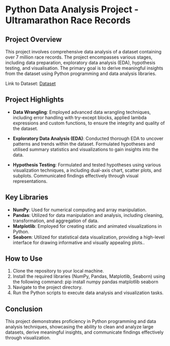 # Python Data Analysis Project - Ultramarathon Race Records

## Project Overview

This project involves comprehensive data analysis of a dataset containing over 7 million race records. The project encompasses various stages, including data preparation, exploratory data analysis (EDA), hypothesis testing, and visualisation. The primary goal is to derive meaningful insights from the dataset using Python programming and data analysis libraries.

Link to Dataset: [Dataset](https://www.kaggle.com/datasets/aiaiaidavid/the-big-dataset-of-ultra-marathon-running) 

## Project Highlights

- **Data Wrangling**: Employed advanced data wrangling techniques, including error handling with try-except blocks, applied lambda expressions and custom functions, to ensure the integrity and quality of the dataset.

- **Exploratory Data Analysis (EDA)**: Conducted thorough EDA to uncover patterns and trends within the dataset. Formulated hypotheses and utilised summary statistics and visualizations to gain insights into the data.

- **Hypothesis Testing**: Formulated and tested hypotheses using various visualization techniques, a including dual-axis chart, scatter plots, and subplots. Communicated findings effectively through visual representations.

## Key Libraries

- **NumPy**: Used for numerical computing and array manipulation.
- **Pandas**: Utilized for data manipulation and analysis, including cleaning, transformation, and aggregation of data.
- **Matplotlib**: Employed for creating static and animated visualizations in Python.
- **Seaborn**: Utilized for statistical data visualization, providing a high-level interface for drawing informative and visually appealing plots..

## How to Use

1. Clone the repository to your local machine.
2. Install the required libraries (NumPy, Pandas, Matplotlib, Seaborn) using the following command: pip install numpy pandas matplotlib seaborn
3. Navigate to the project directory.
4. Run the Python scripts to execute data analysis and visualization tasks.

## Conclusion

This project demonstrates proficiency in Python programming and data analysis techniques, showcasing the ability to clean and analyze large datasets, derive meaningful insights, and communicate findings effectively through visualization.

